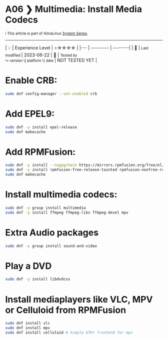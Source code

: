 # A06 ❯ Multimedia: Install Media Codecs
<small>ℹ️ This article is part of AlmaLinux [System Series](/series/).</small>
<hr>
| 💡 | Experience Level  | ⭐☆☆☆☆ |
|--- | --------- | --------|
| 📆 | <small>Last modified </small>| 2023-06-22
| 🔧 | <small>Tested by <br> ↳ version \| platform \| date </small>| NOT TESTED YET |


# Enable CRB:
```Bash
sudo dnf config-manager --set-enabled crb
```
# Add EPEL9:

```Bash
sudo dnf -y install epel-release
sudo dnf makecache
```

# Add RPMFusion:
```Bash
sudo dnf -y install --nogpgcheck https://mirrors.rpmfusion.org/free/el/rpmfusion-free-release-$(rpm -E %rhel).noarch.rpm https://mirrors.rpmfusion.org/nonfree/el/rpmfusion-nonfree-release-$(rpm -E %rhel).noarch.rpm
sudo dnf -y install rpmfusion-free-release-tainted rpmfusion-nonfree-release-tainted
sudo dnf makecache
```

# Install multimedia codecs:

```bash
sudo dnf -y group install multimedia
sudo dnf -y install ffmpeg ffmpeg-libs ffmpeg-devel mpv
```

# Extra Audio packages
```bash
sudo dnf -y group install sound-and-video
```

# Play a DVD
```Bash
sudo dnf -y install libdvdcss
```

# Install mediaplayers like VLC, MPV or Celluloid from RPMFusion
```bash
sudo dnf install vlc
sudo dnf install mpv
sudo dnf install celluloid # Simple GTK+ frontend for mpv
```
